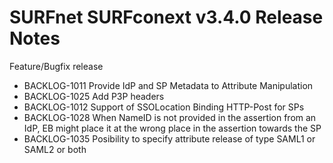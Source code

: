# SURFnet SURFconext v3.4.0 Release Notes #

Feature/Bugfix release
* BACKLOG-1011 Provide IdP and SP Metadata to Attribute Manipulation
* BACKLOG-1025 Add P3P headers
* BACKLOG-1012 Support of SSOLocation Binding HTTP-Post for SPs
* BACKLOG-1028 When NameID is not provided in the assertion from an IdP, EB might place it at the wrong place in the assertion towards the SP
* BACKLOG-1035 Posibility to specify attribute release of type SAML1 or SAML2 or both